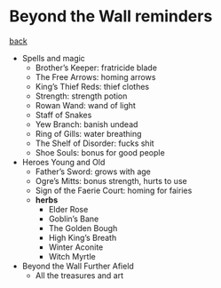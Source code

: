 # Beyond the Wall reminders

[back](index.md)

- Spells and magic
	- Brother’s Keeper: fratricide blade
	- The Free Arrows: homing arrows
	- King’s Thief Reds: thief clothes
	- Strength: strength potion
	- Rowan Wand: wand of light
	- Staff of Snakes
	- Yew Branch: banish undead
	- Ring of Gills: water breathing
	- The Shelf of Disorder: fucks shit
	- Shoe Souls: bonus for good people
- Heroes Young and Old
	- Father’s Sword: grows with age
	- Ogre’s Mitts: bonus strength, hurts to use
	- Sign of the Faerie Court: homing for fairies
	- **herbs**
		- Elder Rose
		- Goblin’s Bane
		- The Golden Bough
		- High King’s Breath
		- Winter Aconite
		- Witch Myrtle
- Beyond the Wall Further Afield
	- All the treasures and art